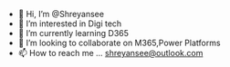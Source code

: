 - 👋 Hi, I’m @Shreyansee
- 👀 I’m interested in Digi tech
- 🌱 I’m currently learning D365
- 💞️ I’m looking to collaborate on M365,Power Platforms
- 📫 How to reach me ... shreyansee@outlook.com

<!---
Shreyansee/Shreyansee is a ✨ special ✨ repository because its `README.md` (this file) appears on your GitHub profile.
You can click the Preview link to take a look at your changes.
--->
